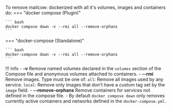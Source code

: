 To remove mailcow: dockerized with all it's volumes, images and containers do:
=== "docker compose (Plugin)"

    ``` bash
    docker compose down -v --rmi all --remove-orphans
    ```

=== "docker-compose (Standalone)"

    ``` bash
    docker-compose down -v --rmi all --remove-orphans
    ```

!!! info
    - **-v** Remove named volumes declared in the `volumes` section of the Compose file and anonymous volumes attached to containers.
    - **--rmi <type>** Remove images. Type must be one of: `all`: Remove all images used by any service. `local`: Remove only images that don't have a custom tag set by the `image` field.
    - **--remove-orphans** Remove containers for services not defined in the compose file.
    - By default `docker compose down` only removes currently active containers and networks defined in the `docker-compose.yml`.
